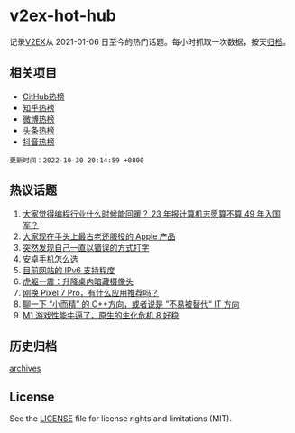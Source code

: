 # v2ex-hot-hub

 记录[V2EX](https://www.v2ex.com/)从 2021-01-06 日至今的热门话题。每小时抓取一次数据，按天[归档](archives)。
 
 ## 相关项目

- [GitHub热榜](https://github.com/snaildev/github-hot-hub)
- [知乎热榜](https://github.com/snaildev/zhihu-hot-hub)
- [微博热榜](https://github.com/snaildev/weibo-hot-hub)
- [头条热榜](https://github.com/snaildev/toutiao-hot-hub)
- [抖音热榜](https://github.com/snaildev/douyin-hot-hub)


 `更新时间：2022-10-30 20:14:59 +0800`

## 热议话题

1. [大家觉得编程行业什么时候能回暖？ 23 年报计算机志愿算不算 49 年入国军？](https://www.v2ex.com/t/891043)
1. [大家现在手头上最古老还服役的 Apple 产品](https://www.v2ex.com/t/891165)
1. [突然发现自己一直以错误的方式打字](https://www.v2ex.com/t/891131)
1. [安卓手机怎么选](https://www.v2ex.com/t/891114)
1. [目前网站的 IPv6 支持程度](https://www.v2ex.com/t/891068)
1. [虎躯一震：升降桌内暗藏摄像头](https://www.v2ex.com/t/891101)
1. [刚换 Pixel 7 Pro，有什么应用推荐吗？](https://www.v2ex.com/t/891065)
1. [聊一下 “小而精” 的 C++方向，或者说是 ”不易被替代“ IT 方向](https://www.v2ex.com/t/891097)
1. [M1 游戏性能牛逼了，原生的生化危机 8 好稳](https://www.v2ex.com/t/891152)

## 历史归档

[archives](archives)

## License

See the [LICENSE](LICENSE) file for license rights and limitations (MIT).
